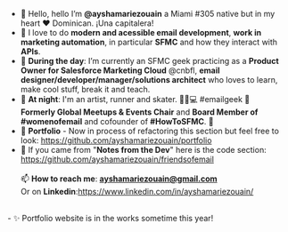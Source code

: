 - 👋 Hello, hello I’m <b>@ayshamariezouain</b> a Miami #305 native but in my heart ❤️ Dominican. ¡Una capitalera! 
- 👀 I love to do <b>modern and acessible email development</b>, <b>work in marketing automation</b>, in particular <b>SFMC</b> and how they interact with <b>APIs</b>. 
- 🌱 <b>During the day</b>: I’m currently an SFMC geek practicing as a <b>Product Owner for Salesforce Marketing Cloud</b> @cnbfl, <b>email designer/developer/manager/solutions architect</b> who loves to learn, make cool stuff, break it and teach. 
- 🌙 <b>At night</b>: I'm an artist, runner and skater. 👟🐶💻 #emailgeek 💌 <br> <b>Formerly Global Meetups & Events Chair</b> and <b>Board Member of #womenofemail</b> and cofounder of <b>#HowToSFMC</b>. 🐐
- 💞️ <b>Portfolio</b> - Now in process of refactoring this section but feel free to look: https://github.com/ayshamariezouain/portfolio
- 💪 If you came from "<b>Notes from the Dev</b>" here is the code section: https://github.com/ayshamariezouain/friendsofemail
<br><br>📫 <b>How to reach me</b>: <b>ayshamariezouain@gmail.com</b> <br>Or on <b>Linkedin</b>:https://www.linkedin.com/in/ayshamariezouain/
<br>
- ✨ Portfolio website is in the works sometime this year!

<!---
ayshamariezouain/ayshamariezouain is a ✨ special ✨ repository because its `README.md` (this file) appears on your GitHub profile.
You can click the Preview link to take a look at your changes.
--->
